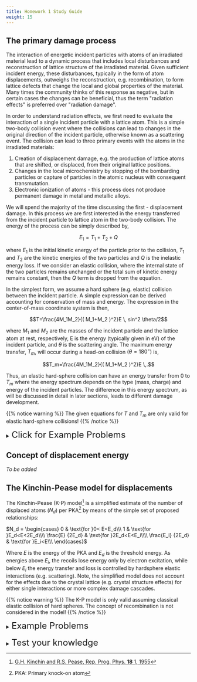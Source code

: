 ```yaml
---
title: Homework 1 Study Guide
weight: 15
---
```


## The primary damage process

The interaction of energetic incident particles with atoms of an irradiated material lead to a dynamic process that includes local disturbances and reconstruction of lattice structure of the irradiated material. Given sufficient incident energy, these disturbances, typically in the form of atom displacements, outweighs the reconstruction, e.g. recombination, to form lattice defects that change the local and global properties of the material. Many times the community thinks of this response as negative, but in certain cases the changes can be beneficial, thus the term "radiation effects" is preferred over "radiation damage".

In order to understand radiation effects, we first need to evaluate the interaction of a single incident particle with a lattice atom. This is a simple two-body collision event where the collisions can lead to changes in the original direction of the incident particle, otherwise known as a scattering event. The collision can lead to three primary events with the atoms in the irradiated materials:

1. Creation of displacement damage, e.g. the production of lattice atoms that are shifted, or displaced, from their original lattice positions.
2. Changes in the local microchemistry by stopping of the bombarding particles or capture of particles in the atomic nucleus with consequent transmutation.
3. Electronic ionization of atoms - this process does not produce permanent damage in metal and metallic alloys.

We will spend the majority of the time discussing the first - displacement damage. In this process we are first interested in the energy transferred from the incident particle to lattice atom in the two-body collision. The energy of the process can be simply described by,

$$E_1=T_1+T_2+Q \label{eq:1}$$

where $E_1$ is the initial kinetic energy of the particle prior to the collision, $T_1$ and $T_2$ are the kinetic energies of the two particles and $Q$ is the inelastic energy loss. If we consider an elastic collision, where the internal state of the two particles remains unchanged or the total sum of kinetic energy remains constant, then the $Q$ term is dropped from the equation. 

In the simplest form, we assume a hard sphere (e.g. elastic) collision between the incident particle. A simple expression can be derived accounting for conservation of mass and energy. The expression in the center-of-mass coordinate system is then,

$$T=\frac{4M_1M_2}{( M_1+M_2 )^2}E \, sin^2 \theta/2$$

where $M_1$ and $M_2$ are the masses of the incident particle and the lattice atom at rest, respectively, E is the energy (typically given in eV) of the incident particle, and $\theta$ is the scattering angle. The maximum energy transfer, $T_m$, will occur during a head-on collision $(\theta = 180 ^{\circ})$ is,

$$T_m=\frac{4M_1M_2}{( M_1+M_2 )^2}E \,.$$

Thus, an elastic hard-sphere collision can have an energy transfer from 0 to $T_m$ where the energy spectrum depends on the type (mass, charge) and energy of the incident particles. The difference in this energy spectrum, as will be discussed in detail in later sections, leads to different damage development.

{{% notice warning %}}
The given equations for $T$ and $T_m$ are only valid for elastic hard-sphere collisions!
{{% /notice %}}

<details>
<summary><font size="5"><i class="fas fa-chevron-right"></i> Click for Example Problems</font></summary>

{{% notice tip %}}
### Example Problem #1

Calculate the velocity and energy for an Fe atom and a proton for an elastic head-on collision. The proton is accelerated to an initial energy of 1 MeV.

<br />

|Constant|Value|
|--------|-----|
|$M_{proton}$| $1.675\times10^{-27} \ kg$ -or- $1 \ Da$ |
|$E_{proton}$| 1 \ MeV |
|$M_{Fe}$| $55.845 \ Da$ |
| 1 $Da$ | $\frac{931.5 \ MeV}{c^2}$ |
| $c^2$ | $3\times10^8 \ m/s$ |

{{% /notice %}}

<span style="color:blue">*Solution*</span>

For a head-on collision, $\theta=\pi$ resulting in $sin^2 \theta/2 \rightarrow 1$ in, 

$$T=\frac{4M_1M_2}{( M_1+M_2 )^2}Esin^2 \theta/2$$

thus we can use:

$$T_m=\frac{4M_1M_2}{( M_1+M_2 )^2}E \ .$$

Plugging the values in the equation, we can find $T$ which in this case will also be the maximum energy transferred:

$$T_m=\frac{4\times1\times55.845}{( 1+55.845 )^2} 1 MeV =0.07 \ MeV\ .$$

Note, as long as we keep the mass units constant between the two particles (e.g. $Da$) we can input any unit into the calculation. 

To find the velocity, we know the kinetic energy ($E$ and $T$) can be related to the mass and velocity via,

$$E=\frac{1}{2}mv^2$$

and via conservation of energy then,

$$E_1=T_1+T_2$$

thus, the velocity of the Fe atom is given by,

$$v_{Fe}=\sqrt{\frac{2 T_2}{M_2}}$$

where,

$$v_{Fe}=\sqrt{\frac{2\times 0.07 MeV}{55.845 \times \frac{931.5}{(3\times 10^8)^2}}}=4.9\times10^5 \ m/s$$

Note, for mass given in Da we converted the mass to MeV using the expressions given in the above table.The velocity of the proton after collision is given by,

$$v_{proton}=\sqrt{\frac{2 (E_1-T_2)}{M_2}}$$

$$v_{proton}=\sqrt{\frac{2\times (1-0.07) MeV}{1 \times \frac{931.5}{(3\times 10^8)^2}}}=1.3\times10^7 \ m/s$$



</details>




## Concept of displacement energy

*To be added*

## The Kinchin-Pease model for displacements

The Kinchin-Pease (K-P) model[^1] is a simplified estimate of the number of displaced atoms ($N_d$) per PKA[^2] by means of the simple set of proposed relationships:

$N_d = \begin{cases}
  0 & \text{for }0< E<E_d\\\  
  1 & \text{for }E_d<E<2E_d\\\\
  \frac{E} {2E_d} &   \text{for }2E_d<E<E_i\\\\
  \frac{E_i} {2E_d} & \text{for }E_i<E\\\
\end{cases}$

Where $E$ is the energy of the PKA and $E_d$ is the threshold energy. As energies above $E_i$, the recoils lose energy only by electron excitation, while below $E_i$ the energy transfer and loss is controlled by hardsphere elastic interactions (e.g. scattering). Note, the simplified model does not account for the effects due to the crystal lattice (e.g. crystal structure effects) for either single interactions or more complex damage cascades.

{{% notice warning %}}
The K-P model is only valid assuming classical elastic collision of hard spheres. The concept of recombination is not considered in the model!
{{% /notice %}}


<details>
<summary><font size="5"><i class="fas fa-chevron-right"></i> Example Problems</font></summary>
To be Updated
</details>
<br />
<details>
<summary><font size="5"><i class="fas fa-chevron-right"></i> Test your knowledge</font></summary>

{{< quizdown >}}
## Test your knowledge
---
primary_color: blue
secondary_color: lightgray
text_color: black
shuffle_questions: false
---

## The charge of a neutron

---
shuffle_answers: false
---

Based on the K-P model, if an energetic particle has an energy less than $E_d$ then what happens to the struck atom?

> $E_d$ is the energy required to displace an atom

- [ ] The struck atom is displaced from the lattice site and is presumed to come to rest at a location in the lattice different from it's previous position
- [x] The struck atom is presumed to resume to it's lattice site after the interaction

{{< /quizdown >}}.

</details>

[^1]: [G.H. Kinchin and R.S. Pease, Rep. Prog. Phys. **18** 1, 1955](https://iopscience.iop.org/article/10.1088/0034-4885/18/1/301/)
[^2]: PKA: Primary knock-on atom